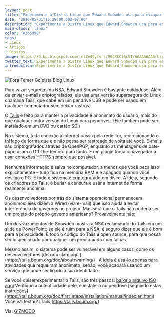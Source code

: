```yaml
---
layout: post
title: "Experimente a Distro Linux que Edward Snowden usa para escapar da NSA"
date: '2016-05-31T15:39:00.002-07:00'
description: "Experimente a Distro Linux que Edward Snowden usa para escapar da NSA"
main-class: 'linux'
color: '#3b5998'
tags:
- Linux
- Artigos
- Distros
image: https://3.bp.blogspot.com/-etZe49yfsrs/V04RkCfAcVI/AAAAAAAAArU/pxpBxjYkBRIklUy77dpIi460EfXfBSeeQCLcB/s72-c/fora-temer-golpista.jpg
twitter_text: Experimente a Distro Linux que Edward Snowden usa para escapar da NSA
introduction: Experimente a Distro Linux que Edward Snowden usa para escapar da NSA
---
```


![Fora Temer Golpista Blog Linux](https://3.bp.blogspot.com/-etZe49yfsrs/V04RkCfAcVI/AAAAAAAAArU/pxpBxjYkBRIklUy77dpIi460EfXfBSeeQCLcB/s1600/fora-temer-golpista.jpg)



Para vazar segredos da NSA, Edward Snowden é bastante cuidadoso. Além de enviar e-mails criptografados, ele usa uma versão supersegura do Linux chamada Tails, que cabe em um pendrive USB e pode ser usado em qualquer computador sem deixar rastros.

O [Tails](https://tails.boum.org/) é feito para manter a privacidade e anonimato do usuário, mais do que qualquer outra versão do Linux para pendrives. (Ele também pode ser instalado em um DVD ou cartão SD.)

No sistema, toda conexão à internet passa pela rede Tor, redirecionando o tráfego de forma que ele não possa ser rastreado de volta até você. E-mails são criptografados através de OpenPGP, enquanto as mensagens de bate-papo usam o Off-the-Record para tanto. E um plugin força o navegador a usar conexões HTTPS sempre que possível.

Nenhuma informação é salva no computador, a menos que você peça isso explicitamente – tudo fica na memória RAM e é apagado quando você desliga o PC. E todo o sistema é criptografado em disco. A ideia, segundo os criadores do Tails, é burlar a censura e usar a internet de forma realmente anônima.

Os desenvolvedores por trás do sistema operacional permanecem anônimos: eles dizem à Wired (via e-mail) que isso ajuda a evitar interferência de governos no projeto. Mas será que o Tails não poderia ser um projeto do próprio governo americano? Provavelmente não:

Um dos vazamentos de Snowden mostra a NSA reclamando do Tails em um slide de PowerPoint; se ele é ruim para a NSA, é seguro dizer que ele é bom para a privacidade. E todo o código do Tails é open source, para que possa ser inspecionado por qualquer um preocupado com falhas.

Mesmo assim, o sistema pode ser vulnerável em alguns casos, como os desenvolvedores [deixam claro aqui] (https://tails.boum.org/doc/about/warning/) . A ideia é usá-lo apenas para atividades que requeiram anonimato; senão, você acabará usando um serviço que pode ser ligado à sua identidade.

Se você quiser experimentar o Tails, são três passos: 
[baixe o arquivo ISO aqui](https://tails.boum.org/download/index.en.html)
Verifique a autenticidade dele, e instale-o no pendrive [seguindo estas instruções] (https://tails.boum.org/doc/first_steps/installation/manual/index.en.html) 
Você vai testar? [Tails]https://tails.boum.org/)

Via: [GIZMODO](http://gizmodo.uol.com.br/tails-usb/)
